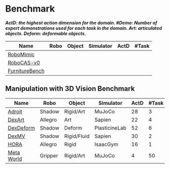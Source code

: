 # Benchmark

***ActD: the highest action dimension for the domain. #Demo: Number of expert demonstrations used for each task in the domain. Art: articulated objects. Deform: deformable objects.***

| Name                                                         | Robo | Object | Simulator | ActD | #Task |
| ------------------------------------------------------------ | ---- | ------ | --------- | ---- | ----- |
| [RoboMimic](https://robomimic.github.io/)                    |      |        |           |      |       |
| [RoboCAS-v0](https://github.com/notFoundThisPerson/RoboCAS-v0) |      |        |           |      |       |
| [FurnitureBench](https://clvrai.github.io/furniture-bench/)  |      |        |           |      |       |



## Manipulation with 3D Vision Benchmark

| Name                                           | Robo    | Object      | Simulator     | ActD | #Task | #Demo |
| ---------------------------------------------- | ------- | ----------- | ------------- | ---- | ----- | ----- |
| [Adroit](https://arxiv.org/abs/1709.10087)     | Shadow  | Rigid/Art   | MuJoCo        | 28   | 3     | 10    |
| [DexArt](https://arxiv.org/abs/2305.05706)     | Allegro | Art         | Sapien        | 22   | 4     | 100   |
| [DexDeform](https://arxiv.org/abs/2304.03223)  | Shadow  | Deform      | PlasticineLab | 52   | 6     | 10    |
| [DexMV](https://arxiv.org/abs/2108.05877)      | Shadow  | Rigid/Fluid | Sapien        | 30   | 2     | 10    |
| [HORA](https://arxiv.org/abs/2210.04887)       | Allegro | Rigid       | IsaacGym      | 16   | 1     | 100   |
| [Meta World](https://arxiv.org/abs/1910.10897) | Gripper | Rigid/Art   | MuJoCo        | 4    | 50    | 10    |

